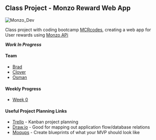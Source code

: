 ## Class Project - Monzo Reward Web App

![Monzo_Dev](https://mondoimages.s3.amazonaws.com/logos/monzo-horizontal-darkBg-gt100px.svg)

Class project with coding bootcamp [MCRcodes](https://github.com/MCRcodes), creating a web app for User rewards using [Monzo APi](https://developers.monzo.com/)

___Work In Progress___

#### Team
- [Brad](https://github.com/bradlead)
- [Clover](https://github.com/cloverc)
- [Osman](https://github.com/SharifCoding)

#### Weekly Progress
- [Week 0](./Week_0/README.md)

#### Useful Project Planning Links
* [Trello](https://www.trello.com) - Kanban project planning
* [Draw.io](https://www.draw.io) - Good for mapping out application flow/database relations
* [Moqups](https://moqups.com/) - Create blueprints of what your MVP should look like
